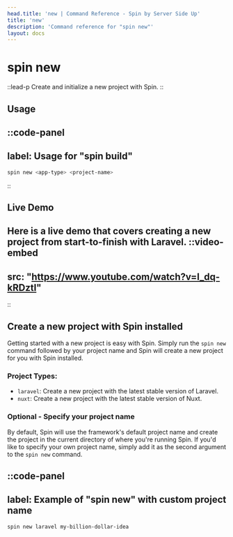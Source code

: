 ```yaml
---
head.title: 'new | Command Reference - Spin by Server Side Up'
title: 'new'
description: 'Command reference for "spin new"'
layout: docs
---
```

# spin new
::lead-p
Create and initialize a new project with Spin.
::

## Usage
::code-panel
---
label: Usage for "spin build"
---
```bash
spin new <app-type> <project-name>
```
::

## Live Demo
Here is a live demo that covers creating a new project from start-to-finish with Laravel.
::video-embed
---
src: "https://www.youtube.com/watch?v=I_dq-kRDztI"
---
::

## Create a new project with Spin installed
Getting started with a new project is easy with Spin. Simply run the `spin new` command followed by your project name and Spin will create a new project for you with Spin installed.

### Project Types:
- `laravel`: Create a new project with the latest stable version of Laravel.
- `nuxt`: Create a new project with the latest stable version of Nuxt.

### Optional - Specify your project name
By default, Spin will use the framework's default project name and create the project in the current directory of where you're running Spin. If you'd like to specify your own project name, simply add it as the second argument to the `spin new` command.

::code-panel
---
label: Example of "spin new" with custom project name
---
```bash
spin new laravel my-billion-dollar-idea
```